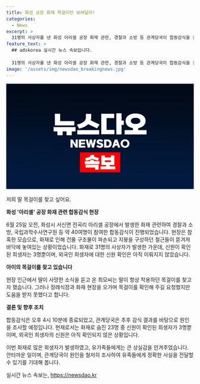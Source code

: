 ```yaml
---
title: 화성 공장 화재 목걸이만 보여달라!
categories:
  - News
excerpt: >
  31명의 사상자를 낸 화성 아리셀 공장 화재 관련, 경찰과 소방 등 관계당국이 합동감식을 진행했다. 현장은 참혹했고, 희생자 가족들은 고통스러운 상황 가운데도 목걸이 등 유가족품을 찾아 호소했다. 화재로 인해 건물은 파손돼 뼈대를 드러내었고, 외국인 피해자의 신원 파악은 진행 중이다. 감식 결과를 토대로 원인을 조사 중이며, 희생자 중 3명의 신원이 확인됐다. 
feature_text: >
  ## adskorea 실시간 뉴스 속보입니다.

  31명의 사상자를 낸 화성 아리셀 공장 화재 관련, 경찰과 소방 등 관계당국이 합동감식을 진행했다. 현장은 참혹했고, 희생자 가족들은 고통스러운 상황 가운데도 목걸이 등 유가족품을 찾아 호소했다. 화재로 인해 건물은 파손돼 뼈대를 드러내었고, 외국인 피해자의 신원 파악은 진행 중이다. 감식 결과를 토대로 원인을 조사 중이며, 희생자 중 3명의 신원이 확인됐다. 
image: '/assets/img/newsdao_breakingnews.jpg'
---
```


<p><img src="/assets/img/newsdao_breakingnews.jpg" alt="adskorea 속보" /></p>

<p>저희 딸 목걸이를 찾고 싶어요.</p>

<p><strong>화성 '아리셀' 공장 화재 관련 합동감식 현장</strong></p>

<p>6월 25일 오전, 화성시 서신면 전곡리 아리셀 공장에서 발생한 화재 관련하여 경찰과 소방, 국립과학수사연구원 등 약 40여명이 참여한 합동감식이 진행되었습니다. 현장은 참혹한 모습으로, 화재로 인해 건물 구조물이 파손되고 지붕을 구성하던 철근들이 뜯겨져 바닥에 놓여있는 상황이었습니다. 화재로 31명의 사상자가 발생한 가운데, 신원이 확인된 희생자는 3명뿐이며, 외국인 희생자에 대한 신원 확인은 아직 이뤄지지 않았습니다.</p>

<p><strong>아이의 목걸이를 찾고 있습니다</strong></p>

<p>현장 인근에서 딸이 사망한 소식을 듣고 온 최모씨는 딸이 항상 착용하던 목걸이를 찾고자 했습니다. 그러나 장례식장과 화재 현장을 오가며 목걸이를 확인해 주길 요청했지만 도움을 받지 못했다고 합니다.</p>

<p><strong>결론 및 향후 조치</strong></p>

<p>합동감식은 오후 4시 10분에 종료되었고, 관계당국은 추후 감식 결과를 바탕으로 원인을 조사할 예정입니다. 현재로서는 화재로 숨진 23명 중 신원이 확인된 희생자가 3명뿐이며, 외국인 희생자의 신원은 아직 확인되지 않은 상황입니다. </p>

<p>이번 화재로 많은 희생자가 발생하였고, 유가족들에게는 큰 상실감을 안겨주었습니다. 안타까운 일이며, 관계당국이 원인을 철저히 조사하여 유족들에게 정확한 사실을 전달할 수 있기를 기대해 봅니다.</p>
실시간 뉴스 속보는, <a href="https://newsdao.kr" rel="dofollow">https://newsdao.kr</a>


